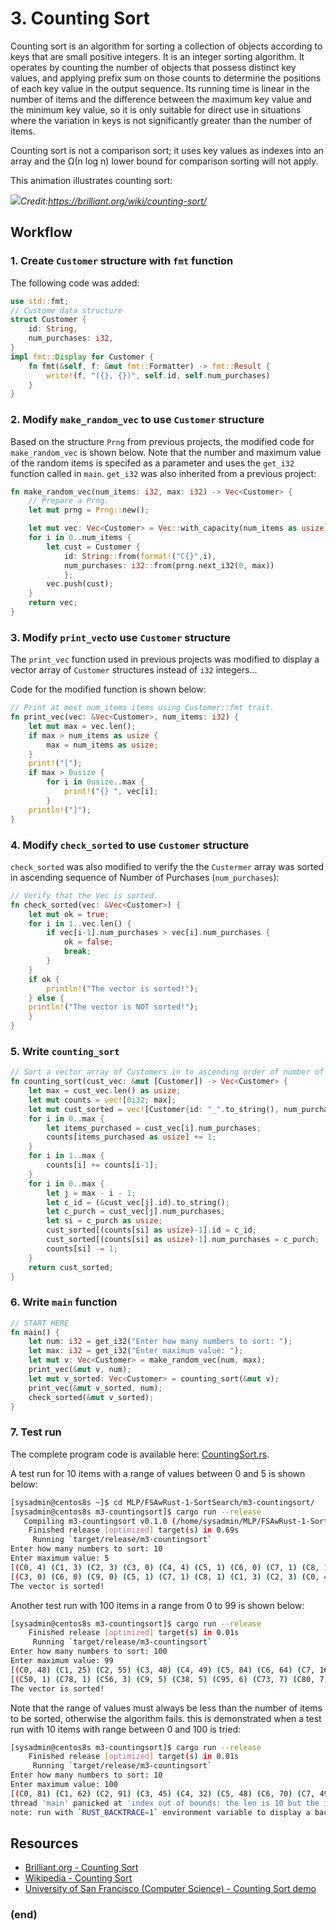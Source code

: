 # 3. Counting Sort
Counting sort is an algorithm for sorting a collection of objects according to keys that are small positive integers. It is an integer sorting algorithm. It operates by counting the number of objects that possess distinct key values, and applying prefix sum on those counts to determine the positions of each key value in the output sequence. Its running time is linear in the number of items and the difference between the maximum key value and the minimum key value, so it is only suitable for direct use in situations where the variation in keys is not significantly greater than the number of items.

Counting sort is not a comparison sort; it uses key values as indexes into an array and the Ω(n log n) lower bound for comparison sorting will not apply.

This animation illustrates counting sort:

![](https://d18l82el6cdm1i.cloudfront.net/uploads/hrUDdYC7OH-countingsort.gif)_Credit:https://brilliant.org/wiki/counting-sort/_

## Workflow
### 1. Create `Customer` structure with `fmt` function
The following code was added:
``` rust
use std::fmt;
// Custome data structure
struct Customer {
    id: String,
    num_purchases: i32,
}
impl fmt::Display for Customer {
    fn fmt(&self, f: &mut fmt::Formatter) -> fmt::Result {
        write!(f, "({}, {})", self.id, self.num_purchases)
    }
}
```
### 2. Modify `make_random_vec` to use `Customer` structure
Based on the structure `Prng` from previous projects, the modified code for `make_random_vec` is shown below. Note that the number and maximum value of the random items is specifed as a parameter and uses the `get_i32` function called in `main`. `get_i32` was also inherited from a previous project:
``` rust
fn make_random_vec(num_items: i32, max: i32) -> Vec<Customer> {
    // Prepare a Prng.
    let mut prng = Prng::new();

    let mut vec: Vec<Customer> = Vec::with_capacity(num_items as usize);
    for i in 0..num_items {
		let cust = Customer {
			id: String::from(format!("C{}",i),
			num_purchases: i32::from(prng.next_i32(0, max))
			};
        vec.push(cust);
    }
    return vec;
}
```
### 3. Modify `print_vec`to use `Customer` structure
The `print_vec` function used in previous projects was modified to display a vector array of `Customer` structures instead of `i32` integers...

Code for the modified function is shown below:
``` rust
// Print at most num_items items using Customer::fmt trait.
fn print_vec(vec: &Vec<Customer>, num_items: i32) {
    let mut max = vec.len();
    if max > num_items as usize {
        max = num_items as usize;
    }
    print!("[");
    if max > 0usize {
		for i in 0usize..max {
			print!("{} ", vec[i];
		}
    println!("]");
}
```
### 4. Modify `check_sorted` to use `Customer` structure
`check_sorted` was also modified to verify the the `Custermer` array was sorted in ascending sequence of Number of Purchases (`num_purchases`):
``` rust
// Verify that the Vec is sorted.
fn check_sorted(vec: &Vec<Customer>) {
	let mut ok = true;
	for i in 1..vec.len() {
		if vec[i-1].num_purchases > vec[i].num_purchases {
			ok = false;
			break;
		}
	}
	if ok {
		println!("The vector is sorted!");
	} else {
	println!("The vector is NOT sorted!");
	}
}
```
### 5. Write `counting_sort`
``` rust
// Sort a vector array of Customers in to ascending order of number of Purchases.
fn counting_sort(cust_vec: &mut [Customer]) -> Vec<Customer> {
	let max = cust_vec.len() as usize;
	let mut counts = vec![0i32; max];
	let mut cust_sorted = vec![Customer{id: "_".to_string(), num_purchases: 0i32}; max];
	for i in 0..max {
		let items_purchased = cust_vec[i].num_purchases;
		counts[items_purchased as usize] += 1;
	}
	for i in 1..max {
		counts[i] += counts[i-1];
	}
	for i in 0..max {
		let j = max - i - 1;
		let c_id = (&cust_vec[j].id).to_string();
		let c_purch = cust_vec[j].num_purchases;
		let si = c_purch as usize;
		cust_sorted[(counts[si] as usize)-1].id = c_id;
		cust_sorted[(counts[si] as usize)-1].num_purchases = c_purch;
		counts[si] -= 1;
	}
	return cust_sorted;
}
```
### 6. Write `main` function
``` rust
// START HERE
fn main() {
    let num: i32 = get_i32("Enter how many numbers to sort: ");
    let max: i32 = get_i32("Enter maximum value: ");
    let mut v: Vec<Customer> = make_random_vec(num, max);
    print_vec(&mut v, num);
    let mut v_sorted: Vec<Customer> = counting_sort(&mut v);
    print_vec(&mut v_sorted, num);
    check_sorted(&mut v_sorted);
}
```
### 7. Test run
The complete program code is available here: [CountingSort.rs](CountingSort.rs.md).

A test run for 10 items with a range of values between 0 and 5 is shown below:
``` bash
[sysadmin@centos8s ~]$ cd MLP/FSAwRust-1-SortSearch/m3-countingsort/
[sysadmin@centos8s m3-countingsort]$ cargo run --release
   Compiling m3-countingsort v0.1.0 (/home/sysadmin/MLP/FSAwRust-1-SortSearch/m3-countingsort)
    Finished release [optimized] target(s) in 0.69s
     Running `target/release/m3-countingsort`
Enter how many numbers to sort: 10
Enter maximum value: 5
[(C0, 4) (C1, 3) (C2, 3) (C3, 0) (C4, 4) (C5, 1) (C6, 0) (C7, 1) (C8, 1) (C9, 0) ]
[(C3, 0) (C6, 0) (C9, 0) (C5, 1) (C7, 1) (C8, 1) (C1, 3) (C2, 3) (C0, 4) (C4, 4) ]
The vector is sorted!
```
Another test run with 100 items in a range from 0 to 99 is shown below:
``` bash
[sysadmin@centos8s m3-countingsort]$ cargo run --release
    Finished release [optimized] target(s) in 0.01s
     Running `target/release/m3-countingsort`
Enter how many numbers to sort: 100
Enter maximum value: 99
[(C0, 48) (C1, 25) (C2, 55) (C3, 48) (C4, 49) (C5, 84) (C6, 64) (C7, 16) (C8, 96) (C9, 5) (C10, 22) (C11, 51) (C12, 90) (C13, 40) (C14, 49) (C15, 31) (C16, 15) (C17, 62) (C18, 60) (C19, 49) (C20, 74) (C21, 95) (C22, 32) (C23, 18) (C24, 87) (C25, 17) (C26, 83) (C27, 84) (C28, 38) (C29, 57) (C30, 45) (C31, 86) (C32, 23) (C33, 31) (C34, 33) (C35, 50) (C36, 12) (C37, 34) (C38, 5) (C39, 38) (C40, 43) (C41, 37) (C42, 12) (C43, 56) (C44, 64) (C45, 22) (C46, 34) (C47, 45) (C48, 70) (C49, 81) (C50, 1) (C51, 29) (C52, 23) (C53, 26) (C54, 81) (C55, 77) (C56, 3) (C57, 24) (C58, 67) (C59, 48) (C60, 96) (C61, 23) (C62, 12) (C63, 52) (C64, 64) (C65, 64) (C66, 54) (C67, 25) (C68, 73) (C69, 56) (C70, 98) (C71, 35) (C72, 60) (C73, 7) (C74, 67) (C75, 18) (C76, 12) (C77, 76) (C78, 1) (C79, 68) (C80, 7) (C81, 68) (C82, 36) (C83, 77) (C84, 22) (C85, 8) (C86, 18) (C87, 43) (C88, 51) (C89, 19) (C90, 76) (C91, 43) (C92, 25) (C93, 65) (C94, 44) (C95, 6) (C96, 85) (C97, 59) (C98, 28) (C99, 62) ]
[(C50, 1) (C78, 1) (C56, 3) (C9, 5) (C38, 5) (C95, 6) (C73, 7) (C80, 7) (C85, 8) (C36, 12) (C42, 12) (C62, 12) (C76, 12) (C16, 15) (C7, 16) (C25, 17) (C23, 18) (C75, 18) (C86, 18) (C89, 19) (C10, 22) (C45, 22) (C84, 22) (C32, 23) (C52, 23) (C61, 23) (C57, 24) (C1, 25) (C67, 25) (C92, 25) (C53, 26) (C98, 28) (C51, 29) (C15, 31) (C33, 31) (C22, 32) (C34, 33) (C37, 34) (C46, 34) (C71, 35) (C82, 36) (C41, 37) (C28, 38) (C39, 38) (C13, 40) (C40, 43) (C87, 43) (C91, 43) (C94, 44) (C30, 45) (C47, 45) (C0, 48) (C3, 48) (C59, 48) (C4, 49) (C14, 49) (C19, 49) (C35, 50) (C11, 51) (C88, 51) (C63, 52) (C66, 54) (C2, 55) (C43, 56) (C69, 56) (C29, 57) (C97, 59) (C18, 60) (C72, 60) (C17, 62) (C99, 62) (C6, 64) (C44, 64) (C64, 64) (C65, 64) (C93, 65) (C58, 67) (C74, 67) (C79, 68) (C81, 68) (C48, 70) (C68, 73) (C20, 74) (C77, 76) (C90, 76) (C55, 77) (C83, 77) (C49, 81) (C54, 81) (C26, 83) (C5, 84) (C27, 84) (C96, 85) (C31, 86) (C24, 87) (C12, 90) (C21, 95) (C8, 96) (C60, 96) (C70, 98) ]
The vector is sorted!
```
Note that the range of values must always be less than the number of items to be sorted, otherwise the algorithm fails. this is demonstrated when a test run with 10 items with range between 0 and 100 is tried:
``` bash
[sysadmin@centos8s m3-countingsort]$ cargo run --release
    Finished release [optimized] target(s) in 0.01s
     Running `target/release/m3-countingsort`
Enter how many numbers to sort: 10
Enter maximum value: 100
[(C0, 81) (C1, 62) (C2, 91) (C3, 45) (C4, 32) (C5, 48) (C6, 70) (C7, 49) (C8, 50) (C9, 47) ]
thread 'main' panicked at 'index out of bounds: the len is 10 but the index is 81', src/main.rs:125:9
note: run with `RUST_BACKTRACE=1` environment variable to display a backtrace
```

## Resources
* [Brilliant.org - Counting Sort](https://brilliant.org/wiki/counting-sort/)
* [Wikipedia - Counting Sort](https://en.wikipedia.org/wiki/Counting_sort)
* [University of San Francisco (Computer Science) - Counting Sort demo](https://www.cs.usfca.edu/~galles/visualization/CountingSort.html)

### (end)
